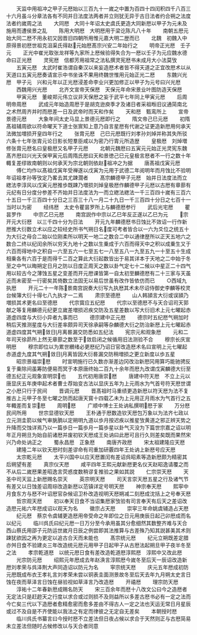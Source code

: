 <!-- { "loadSidebar": true } -->
　　天监中用祖冲之甲子元厯始以三百九十一嵗之中置为百四十四闰积四千八百三十六月虽斗分章法各有不同并日法度法两者并立则犹无异于古日法者约合朔之法度法者约嵗周之法
　　大同厯　大同十年诏太史虞氏更造大同新厯以甲子为元未及施用而遭侯景之乱
　　陈用大明厯　大明厯用于梁讫陈凡八十年
　　南朝五厯元始大同二厯不用永初又因晋旧四朝所用惟元嘉大明二歴而已
　　北魏　初魏入中原得景初厯世祖克沮渠氏得赵元始厯髙宗兴安二年始行之
　　明帝正光厯　壬子元
　　正光中崔光取张龙祥等九家所上厯候验得失合为一厯以壬子为元应魏水德命曰正光厯
　　灵宪厯　信都芳用祖常之法私撰灵宪厯书未成月大小法莫攷
　　五寅元厯　太武时崔浩谓自秦汉以来妄造厯术者皆不得天道之正宜改厯术以从天道曰五寅元厯奏请宣示中书坐诛不果用终魏世惟用元始正光二厯
　　东魏兴光厯　甲子元　兴和元年以正光厯浸差命李业兴更加修正以甲子为元号曰兴光厯
　　西魏用兴光厯
　　北齐文宣帝天保厯　天保元年命宋景业叶图防造天保厯
　　甲寅元厯　董峻郑元伟立议非天保厯之妄于武平七年同上甲寅元厯
　　后周明帝周厯
　　武成元年始造周厯于是胡克逊庾季才及诸日者采祖暅旧议通简南北之术然周齐并时而厯差一日及武帝时而天和作矣
　　天和厯　甄鸾所上
　　宣帝景德元厯
　　大象年间太史马显上景德元厯即行之
　　隋文帝己巳元厯
　　初隋髙祖辅周欲以符命曜天下道士张賔知上意乃自言星厯有代谢之证更造新厯用何承天法微加増损开皇四年行之
　　张胄元厯　己巳元厯既行刘孝孙刘焯并称其失所驳六条十七年张胄元论日影长短羣臣咸以为密乃行胄元所造歴
　　皇极厯　刘焯増修张胄元厯名曰皇极厯又名甲子元厯
　　北朝元魏厯曰五寅元元始正光灵宪东魏髙齐厯曰兴光天保甲寅元后周隋氏厯曰天和景徳己巳元皇极言厯者不一行之数十年輙复差缪故南朝则以何承天为宗北朝则依赵祖冲之为据
　　唐髙祖戊寅元厯
　　傅仁均作以髙祖戊寅年受禅遂以戊寅为元用于武德二年阅明年而月蚀比不验明年诏祖孝孙等攷定乃畧去其尤踈濶者
　　髙宗麟德甲子元厯　始并日法度法而立緫法李淳风以戊寅元厯推歩既踈乃増损刘焯皇极厯作麟德甲子元厯以古厯有章蔀有元纪有日分度分参差不齐始并日法度法为一而立緫法緫法一千三百四十嵗有三百六十五日一千三百四十分日之三百三十八一月二十九日一千三百四十分日之七百十一当时以为密
　　经纬厯　太史令瞿昙罗所上与麟德厯参行
　　武后光宅厯
　　瞿昙罗作
　　中宗乙巳元厯
　　南宫説作中宗以乙巳年反正遂以乙巳为元
　　宗开元大衍厯　以三千四十分为日法
　　开元九年麟德厯书日蚀比不效诏一行作新厯推大衍数立术以应之较经史所书气朔日名度可考者皆合以一六为爻位之统五十为大衍之母合二始以位刚柔所以明天一地二之数合二中以通律歴所以正天五地六之数合二终以纪闰余所以穷天九地十之数以生乗成于六百而得天中之积以成乗生又于六百而得地中之积自一六至五六一七至五七一八至五八一九至五九一十至五十生成相乗各有六百于是而得千二百之算此大衍起数皆出于易其详本于天地之二中始于冬至之中气以晦朔定日月之防以日度正周天之数以卦气定七十二候以中星正二十四气用以较古今之薄蚀五星之变差而开元厯课皆第一自太初至麟德厯有二十三家与天虽近而未密至一行密矣其倚数立法固无以易后世虽有改作皆依仿而已
　　○西域九执厯
　　开元二十一年陈景南宫説奏大衍写九执厯其术未尽诏侍御史李麟等校灵台候簿大衍十得七八九执才一二焉
　　肃宗至德厯
　　山人韩頴言大衍或误頴乃増损其术更名曰至德厯
　　代宗寳应五纪厯
　　代宗以至德厯不与天合诏司天郭献之等复用麟德元纪更立嵗差増损迟疾交防及五星差数以写大衍旧术上元七曜起赤道虚四度与大衍小异者九事而已
　　德宗建中正元厯
　　德宗时五纪厯气朔加时稍后天推测星度与大衍差率颇异司天徐承嗣等杂麟德大衍之防治新厯上元七曜起赤道虚四度其气朔敛日月离晷漏交防悉如五纪法
　　宪宗元和观象厯
　　元和二年司天徐昴所上然无章蔀之数至于敛启闭之候循用旧法测验不合
　　穆宗长庆宣明厯
　　穆宗即位以为累世纉绪必更厯纪乃诏日官改造厯术名曰宣明上元七曜起赤道虚九度其气朔敛日月离皆因大衍晷漏交防稍増损之更立新度以歩五星
　　昭宗景福崇厯
　　时宣明施行已久数亦渐差边冈改治新厯冈用算巧能驰骋反复于乗除间虽筹防便易而冥于本原唐终始二百九十余年而厯九改谓戊寅麟德大衍至德五纪正元观象宣明崇也
　　五代初用唐崇厯
　　唐建中符天厯　不立上元以唐显庆五年庚申起术者曹士荐始变古法以显庆五年为上元雨水为气首号符天厯世谓之小厯只行于民间
　　晋调元厯
　　晋髙祖时马重绩更造新厯以符天厯为法不复推古上元甲子冬至七曜之防而起唐天寳十四载乙未为上元用正月雨水为气首行之五年輙差而复崇厯
　　周明厯
　　广顺中博士王处讷私撰明厯于家
　　万分厯　民间所用
　　世宗显德钦天厯
　　王朴通于厯数造钦天厯包万象以为法齐七政以立元测圭箭以候气审脁朒以定朔明九道以歩月按迟疾以推星攷黄道之邪正辨天势之升降而交蚀详焉乃以一篇歩日一篇歩月一篇歩星以卦气灭没为下篇世宗嘉之诏以明年正月朔旦为始自前诸厯并废初钦天厯成王处讷曰此厯可且行久则差矣既而果然宋兴乃命处讷正之
　　蜀永昌厯　正象厯
　　南唐齐政厯
　　宋太祖建隆应天厯
　　建隆二年以钦天厯时刻差谬命有司重加研覈四年王处讷上新厯号应天厯
　　太宗乾元厯
　　太平兴国中以应天厯置闰有差诏呉昭素等造新厯颇为精密其后朔望有差
　　真宗仪天厯
　　咸平四年王熙元献新厯更名仪天赵昭逸请覆之而不从后二嵗厯果差昭逸言荧惑度数稍谬复推验之果如其説
　　仁宗崇天厯
　　天圣中司天监上新厯赐名崇天
　　英宗明天厯
　　司天言崇天厯五星之行及诸气节有差又以日蚀差诏周琮改造新厯以范镇详定号明天厯
　　神宗奉天厯
　　熙寜中月食东方与厯不叶诏厯官杂候诏卫朴改造视明天厯朔减二刻厯成沈括上之号奉天厯
　　哲宗观天厯
　　初以奉天日食不当诏集厯家攷验有司言奉天有后天之差诏改造厯元祐六年厯成诏以观天为名
　　徽宗占天厯
　　崇寜三年命姚虞辅造占天厯
　　纪元厯　蔡京令虞辅更造厯用帝受命之年即位之日元用庚辰日起己卯厯成而名以纪元
　　临川呉氏曰纪元厯一日万分至今承用虽其分愈细然其数整齐难与天合西山蔡氏用邵子元防运世嵗月日辰之例尝即其法推算与古差殊乃知其説甚美其术则踈犹欲因之再为更定以追古合天而未能也
　　髙宗统元厯
　　纪元立朔既差定腊亦舛日食不验建炎三年改造统元厯元用甲子日起甲子从古厯法起朔旦甲子夜半冬至之法
　　孝宗乾道厯　以统元厯日食有差改造乾道厯淳熙厯　淳熙中又改此厯
　　光宗防元厯
　　绍熙元年厯成去年赵涣言淳熙厯今嵗冬至后天一辰诏改造新厯刘孝荣与呉泽荆大声同造诏以防元为名
　　寜宗统天厯
　　庆元五年厯成初防元厯既成布衣王孝礼言刘孝荣未尝以铜表圭面测景故冬至后天去年九月朔太史言日蚀在夜而草泽言日蚀在昼验视如草泽言乃改造厯
　　开禧厯
　　理宗防天厯
　　淳祐十二年春新厯成赐名防天
　　宋三百余年而厯十八改文公曰今之造厯者无定法只是赶趂天之行度以求合或过则损不及则益所以多差古厯书必有一定之法而今亡矣三代以下造厯者愈精愈密而愈多差由不得古人一定之法也天运无常日月星辰或过不及自是不齐使能以我法之有定而律彼之无定自无差矣
　　本朝授时厯
　　临川呉氏书纂言曰今授时厯不立差法但日夜占候以求合于天然则正与古厯简易未立差法但随时占候修改以与天合者同意
